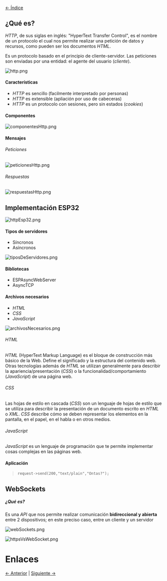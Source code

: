 [<- Índice](../Internet%20of%20Things%20(IoT).md)
## ¿Qué es?

*HTTP*, de sus siglas en inglés: "HyperText Transfer Control", es el nombre de un protocolo el cual nos permite realizar una petición de datos y recursos, como pueden ser los documentos *HTML*.

Es un protocolo basado en el principio de cliente-servidor. Las peticiones son enviadas por una entidad: el agente del usuario (*cliente*).

![http.png](imagenes/http.png)

#### Características

- *HTTP* es sencillo (facilmente interpretado por personas)
- *HTTP* es extensible (apliación por uso de cabeceras)
- *HTTP* es un protocolo con sesiones, pero sin estados (*cookies*)

#### Componentes

![componentesHttp.png](imagenes/componentesHttp.png)

#### Mensajes

###### Peticiones

![peticionesHttp.png](imagenes/peticionesHttp.png)

###### Respuestas

![respuestasHttp.png](imagenes/respuestasHttp.png)

## Implementación ESP32

![httpEsp32.png](imagenes/httpEsp32.png)

#### Tipos de servidores

- Síncronos
- Asíncronos

![tiposDeServidores.png](imagenes/tiposDeServidores.png)

#### Bibliotecas

- ESPAsyncWebServer
- AsyncTCP

#### Archivos necesarios

- *HTML*
- *CSS*
- *JavaScript*

![archivosNecesarios.png](imagenes/archivosNecesarios.png)

###### HTML

*HTML* (HyperText Markup Language) es el bloque de construcción más básico de la Web. Define el significado y la estructura del contenido web. Otras tecnologías además de *HTML* se utilizan generalmente para describir la apariencia/presentación (*CSS*) o la funcionalidad/comportamiento (*JavaScript*) de una página web. 

###### CSS

Las hojas de estilo en cascada (*CSS*) son un lenguaje de hojas de estilo que se utiliza para describir la presentación de un documento escrito en *HTML* o *XML*. *CSS* describe cómo se deben representar los elementos en la pantalla, en el papel, en el habla o en otros medios.

###### JavaScript

*JavaScript* es un lenguaje de programación que te permite implementar cosas complejas en las páginas web.

#### Aplicación

> `request->send(200,"text/plain","Ontas?");`

## WebSockets

##### ¿Qué es?

Es una *API* que nos permite realizar comunicación **bidireccional y abierta** entre 2 dispositivos; en este preciso caso, entre un cliente y un servidor

![webSockets.png](imagenes/webSockets.png)

![httpsVsWebSocket.png](imagenes/httpsVsWebSocket.png)

# Enlaces

[<- Anterior](Codigos%20de%20Conectividad.md) | [Siguiente ->](SPIFFS.md)